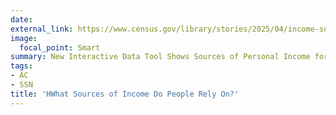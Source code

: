 ```yaml
---
date:
external_link: https://www.census.gov/library/stories/2025/04/income-sources.html
image:
  focal_point: Smart
summary: New Interactive Data Tool Shows Sources of Personal Income for Hundreds of Economic and Demographic Combinations
tags:
- AC
- SSN
title: 'HWhat Sources of Income Do People Rely On?'
---
```

